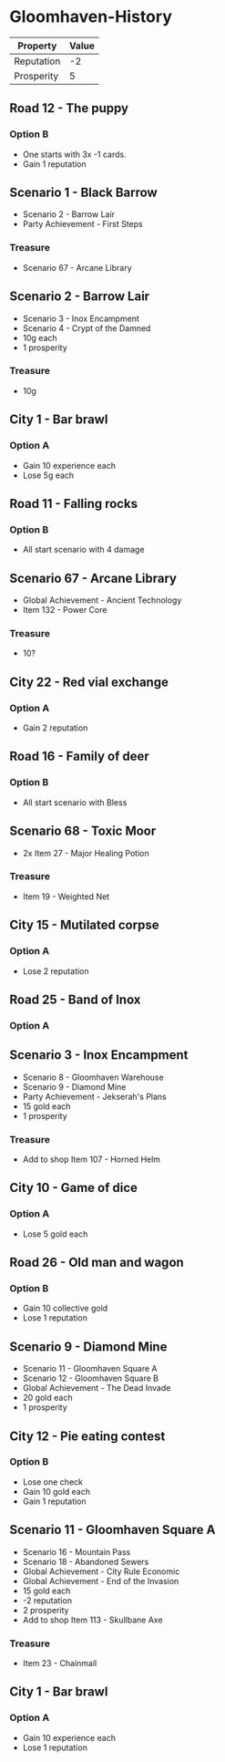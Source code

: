 # Gloomhaven-History

| Property | Value |
| --- | --- |
| Reputation | -2 |
| Prosperity | 5 |

## Road 12 - The puppy
### Option B
- One starts with 3x -1 cards.
- Gain 1 reputation

## Scenario 1 - Black Barrow
- Scenario 2 - Barrow Lair
- Party Achievement - First Steps
### Treasure
- Scenario 67 - Arcane Library

## Scenario 2 - Barrow Lair
- Scenario 3 - Inox Encampment
- Scenario 4 - Crypt of the Damned
- 10g each
- 1 prosperity
### Treasure
- 10g

## City 1 - Bar brawl
### Option A
- Gain 10 experience each
- Lose 5g each

## Road 11 - Falling rocks
### Option B
- All start scenario with 4 damage

## Scenario 67 - Arcane Library
- Global Achievement - Ancient Technology
- Item 132 - Power Core
### Treasure
- 10?

## City 22 - Red vial exchange
### Option A
- Gain 2 reputation

## Road 16 - Family of deer
### Option B
- All start scenario with Bless

## Scenario 68 - Toxic Moor
- 2x Item 27 - Major Healing Potion
### Treasure
- Item 19 - Weighted Net

## City 15 - Mutilated corpse
### Option A
- Lose 2 reputation

## Road 25 - Band of Inox
### Option A

## Scenario 3 - Inox Encampment
- Scenario 8 - Gloomhaven Warehouse
- Scenario 9 - Diamond Mine
- Party Achievement - Jekserah's Plans
- 15 gold each
- 1 prosperity
### Treasure
- Add to shop Item 107 - Horned Helm

## City 10 - Game of dice
### Option A
- Lose 5 gold each

## Road 26 - Old man and wagon
### Option B
- Gain 10 collective gold
- Lose 1 reputation

## Scenario 9 - Diamond Mine
- Scenario 11 - Gloomhaven Square A
- Scenario 12 - Gloomhaven Square B
- Global Achievement - The Dead Invade
- 20 gold each
- 1 prosperity

## City 12 - Pie eating contest
### Option B
- Lose one check
- Gain 10 gold each
- Gain 1 reputation

## Scenario 11 - Gloomhaven Square A
- Scenario 16 - Mountain Pass
- Scenario 18 - Abandoned Sewers
- Global Achievement - City Rule Economic
- Global Achievement - End of the Invasion
- 15 gold each
- -2 reputation
- 2 prosperity
- Add to shop Item 113 - Skullbane Axe
### Treasure
- Item 23 - Chainmail

## City 1 - Bar brawl
### Option A
- Gain 10 experience each
- Lose 1 reputation
